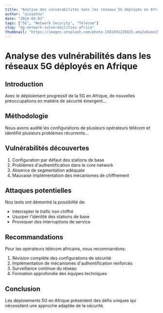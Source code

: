 ```yaml
---
title: "Analyse des vulnérabilités dans les réseaux 5G déployés en Afrique"
author: "aissatou"
date: "2024-04-03"
tags: ["5G", "Network Security", "Telecom"]
slug: "5g-network-vulnerabilities-africa"
thumbnail: "https://images.unsplash.com/photo-1581091226825-a6a2a5aee158"
---
```


# Analyse des vulnérabilités dans les réseaux 5G déployés en Afrique

## Introduction
Avec le déploiement progressif de la 5G en Afrique, de nouvelles préoccupations en matière de sécurité émergent...

## Méthodologie
Nous avons audité les configurations de plusieurs opérateurs télécom et identifié plusieurs problèmes récurrents...

## Vulnérabilités découvertes
1. Configuration par défaut des stations de base
2. Problèmes d'authentification dans le core network
3. Absence de segmentation adéquate
4. Mauvaise implémentation des mécanismes de chiffrement

## Attaques potentielles
Nos tests ont démontré la possibilité de:
- Intercepter le trafic non chiffré
- Usurper l'identité des stations de base
- Provoquer des interruptions de service

## Recommandations
Pour les opérateurs télécom africains, nous recommandons:
1. Révision complète des configurations de sécurité
2. Implémentation de mécanismes d'authentification renforcés
3. Surveillance continue du réseau
4. Formation approfondie des équipes techniques

## Conclusion
Les déploiements 5G en Afrique présentent des défis uniques qui nécessitent une approche adaptée de la sécurité.